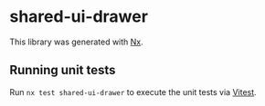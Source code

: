# shared-ui-drawer

This library was generated with [Nx](https://nx.dev).

## Running unit tests

Run `nx test shared-ui-drawer` to execute the unit tests via [Vitest](https://vitest.dev/).
